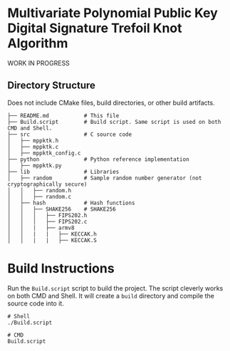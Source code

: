 # Multivariate Polynomial Public Key Digital Signature Trefoil Knot Algorithm

WORK IN PROGRESS

## Directory Structure

Does not include CMake files, build directories, or other build artifacts.

```plaintext
├── README.md           # This file
├── Build.script        # Build script. Same script is used on both CMD and Shell.
├── src                 # C source code
│   ├── mppktk.h
│   ├── mppktk.c
│   ├── mppktk_config.c
├── python              # Python reference implementation
│   ├── mppktk.py
├── lib                 # Libraries
│   ├── random          # Sample random number generator (not cryptographically secure)
│   │   ├── random.h
│   │   ├── random.c
│   ├── hash            # Hash functions
│   │   ├── SHAKE256    # SHAKE256
│   │   │   ├── FIPS202.h
│   │   │   ├── FIPS202.c
│   │   |   ├── armv8
│   │   |   |   ├── KECCAK.h
│   │   |   |   ├── KECCAK.S
```

# Build Instructions

Run the `Build.script` script to build the project. The script cleverly works
on both CMD and Shell. It will create a `build` directory and compile the
source code into it. 

```shell
# Shell
./Build.script

# CMD
Build.script
```


